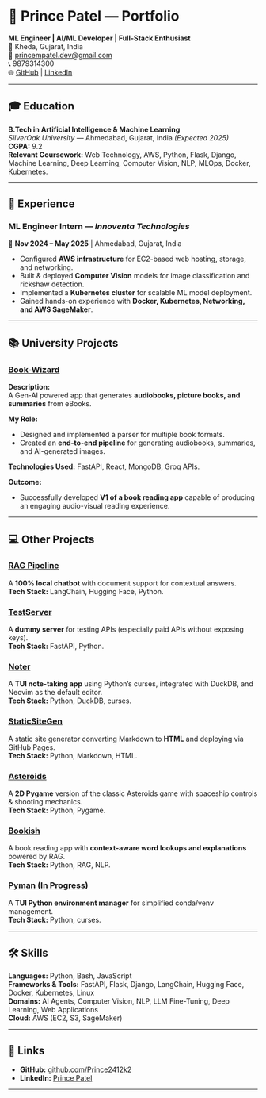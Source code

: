 # 📌 Prince Patel — Portfolio

**ML Engineer | AI/ML Developer | Full-Stack Enthusiast**  
📍 Kheda, Gujarat, India  
📧 [princempatel.dev@gmail.com](mailto:princempatel.dev@gmail.com)  
📞 9879314300  
🌐 [GitHub](https://github.com/Prince2412k2) | [LinkedIn](http://www.linkedin.com/in/prince-patel-21749a31b)

---

## 🎓 Education

**B.Tech in Artificial Intelligence & Machine Learning**  
_SilverOak University_ — Ahmedabad, Gujarat, India _(Expected 2025)_  
**CGPA:** 9.2  
**Relevant Coursework:** Web Technology, AWS, Python, Flask, Django, Machine Learning, Deep Learning, Computer Vision, NLP, MLOps, Docker, Kubernetes.

---

## 💼 Experience

### **ML Engineer Intern** — _Innoventa Technologies_

📅 **Nov 2024 – May 2025** | Ahmedabad, Gujarat, India

- Configured **AWS infrastructure** for EC2-based web hosting, storage, and networking.
- Built & deployed **Computer Vision** models for image classification and rickshaw detection.
- Implemented a **Kubernetes cluster** for scalable ML model deployment.
- Gained hands-on experience with **Docker, Kubernetes, Networking, and AWS SageMaker**.

---

## 📚 University Projects

### **[Book-Wizard](https://github.com/Prince2412k2)**

**Description:**  
A Gen-AI powered app that generates **audiobooks, picture books, and summaries** from eBooks.

**My Role:**

- Designed and implemented a parser for multiple book formats.
- Created an **end-to-end pipeline** for generating audiobooks, summaries, and AI-generated images.

**Technologies Used:** FastAPI, React, MongoDB, Groq APIs.

**Outcome:**

- Successfully developed **V1 of a book reading app** capable of producing an engaging audio-visual reading experience.

---

## 💻 Other Projects

### **[RAG Pipeline](https://github.com/Prince2412k2/RAG_Chatbot)**

A **100% local chatbot** with document support for contextual answers.  
**Tech Stack:** LangChain, Hugging Face, Python.

### **[TestServer](https://github.com/Prince2412k2/TestServer)**

A **dummy server** for testing APIs (especially paid APIs without exposing keys).  
**Tech Stack:** FastAPI, Python.

### **[Noter](https://github.com/Prince2412k2/Noter)**

A **TUI note-taking app** using Python’s curses, integrated with DuckDB, and Neovim as the default editor.  
**Tech Stack:** Python, DuckDB, curses.

### **[StaticSiteGen](https://github.com/Prince2412k2/static_site_gen)**

A static site generator converting Markdown to **HTML** and deploying via GitHub Pages.  
**Tech Stack:** Python, Markdown, HTML.

### **[Asteroids](https://github.com/Prince2412k2/Asteroids)**

A **2D Pygame** version of the classic Asteroids game with spaceship controls & shooting mechanics.  
**Tech Stack:** Python, Pygame.

### **[Bookish](https://github.com/Prince2412k2/Bookish)**

A book reading app with **context-aware word lookups and explanations** powered by RAG.  
**Tech Stack:** Python, RAG, NLP.

### **[Pyman (In Progress)](https://github.com/Prince2412k2/Pyman)**

A **TUI Python environment manager** for simplified conda/venv management.  
**Tech Stack:** Python, curses.

---

## 🛠 Skills

**Languages:** Python, Bash, JavaScript  
**Frameworks & Tools:** FastAPI, Flask, Django, LangChain, Hugging Face, Docker, Kubernetes, Linux  
**Domains:** AI Agents, Computer Vision, NLP, LLM Fine-Tuning, Deep Learning, Web Applications  
**Cloud:** AWS (EC2, S3, SageMaker)

---

## 🔗 Links

- **GitHub:** [github.com/Prince2412k2](https://github.com/Prince2412k2)
- **LinkedIn:** [Prince Patel](http://www.linkedin.com/in/prince-patel-21749a31b)

---
